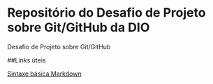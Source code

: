 # Repositório do Desafio de Projeto sobre Git/GitHub da DIO
Desafio de Projeto sobre Git/GitHub

##Links úteis

[Sintaxe básica Markdown](https://www.markdownguide.org/basic-syntax/)

